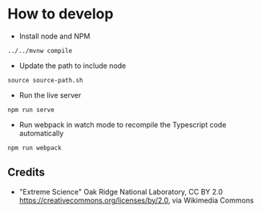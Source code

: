 # How to develop

* Install node and NPM
```
../../mvnw compile
```
* Update the path to include node
```
source source-path.sh
```
* Run the live server
```
npm run serve
```
* Run webpack in watch mode to recompile the Typescript code automatically
```
npm run webpack
```


## Credits

* "Extreme Science" Oak Ridge National Laboratory, CC BY 2.0 <https://creativecommons.org/licenses/by/2.0>, via Wikimedia Commons